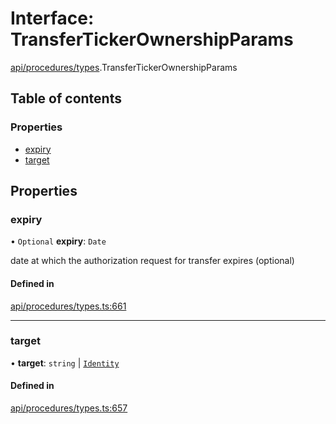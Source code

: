 # Interface: TransferTickerOwnershipParams

[api/procedures/types](../wiki/api.procedures.types).TransferTickerOwnershipParams

## Table of contents

### Properties

- [expiry](../wiki/api.procedures.types.TransferTickerOwnershipParams#expiry)
- [target](../wiki/api.procedures.types.TransferTickerOwnershipParams#target)

## Properties

### expiry

• `Optional` **expiry**: `Date`

date at which the authorization request for transfer expires (optional)

#### Defined in

[api/procedures/types.ts:661](https://github.com/PolymathNetwork/polymesh-sdk/blob/299ce247/src/api/procedures/types.ts#L661)

___

### target

• **target**: `string` \| [`Identity`](../wiki/api.entities.Identity.Identity)

#### Defined in

[api/procedures/types.ts:657](https://github.com/PolymathNetwork/polymesh-sdk/blob/299ce247/src/api/procedures/types.ts#L657)
